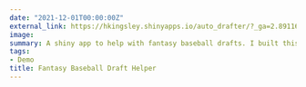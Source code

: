 ```yaml
---
date: "2021-12-01T00:00:00Z"
external_link: https://hkingsley.shinyapps.io/auto_drafter/?_ga=2.89116187.1844188101.1638231370-337047144.1638231370
image:
summary: A shiny app to help with fantasy baseball drafts. I built this in 2017... so not 100% operational anymore 
tags:
- Demo
title: Fantasy Baseball Draft Helper
---
```

